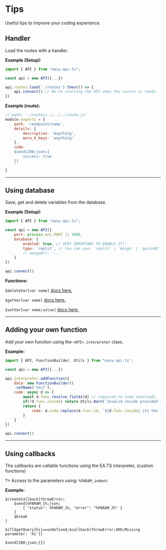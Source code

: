 # Tips

Useful tips to improve your coding experience.

## Handler

Load the routes with a handler.

**Example (Setup):**
```js
import { API } from "easy-api.ts";

const api = new API({...})

api.routes.load('./routes').then(() => {
    api.connect() // We're starting the API when the source is ready.
})
```

**Example (route):**
```js
// path: './routes/../../../route.js'
module.exports = {
    path: '/endpoint/name',
    details: {
        description: 'Anything',
        more_X_keys: 'anything'
    },
    code: `
    $send[200;json;{
        success: true
    }]
    `
}
```

-- --

## Using database

Save, get and delete variables from the database.

**Example (Setup):**
```js
import { API } from "easy-api.ts";

const api = new API({
    port: process.env.PORT || 3000,
    database: {
        enabled: true, // VERY IMPORTANT TO ENABLE IT!!
        type: 'replit', // You can use: 'replit' | 'mongo' | 'quickdb' | 'default'
        // mongoUrl: '...'
    }
})

api.connect()
```

**Functions:**

`$deleteVar[var name]` [docs here.](functions/$deleteVar.md)

`$getVar[var name]` [docs here.](functions/$getVar.md)

`$setVar[var name;value]` [docs here.](functions/$setVar.md)

-- --

## Adding your own function

Add your own function using the `<API>.interpreter` class.

**Example:**
```js
import { API, FunctionBuilder, Utils } from "easy-api.ts";

const api = new API({...})

api.interpreter.addFunction({
    data: new FunctionBuilder()
    .setName('test'),
    code: async d => {
        await d.func.resolve_fields(d) // required to load overloads
        if(!d.func.inside) return Utils.Warn('Invalid inside provided in:', d.func)
        return {
            code: d.code.replace(d.func.id, `${d.func.inside} its the inside!`)
        }
    }
})

api.connect()
```

-- --

## Using callbacks

The callbacks are callable functions using the EA.TS interpreter, (custom functions)

?> Access to the parameters using: `%PARAM_index%`

**Example:**
```
$createCallback[throwError;
    $send[%PARAM_1%;json;
        { "status": %PARAM_1%, "error": "%PARAM_2%" }
    ]
    $break
]

$if[$getQuery[hi]==undefined;$callback[throwError;400;Missing parameter: 'hi']]

$send[200;json;{}]
```
